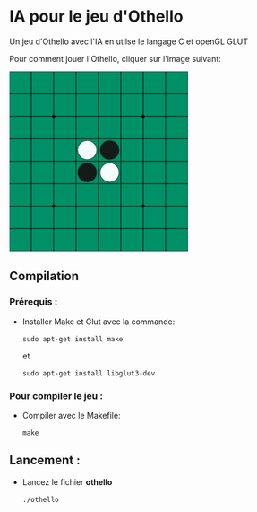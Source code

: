 
# IA pour le jeu d'Othello

Un jeu d'Othello avec l'IA en utilse le langage C et openGL GLUT

Pour comment jouer l'Othello, cliquer sur l'image suivant:

[![alt text](how_to_play_othello_0.png)](https://www.eothello.com/)

## Compilation

### Prérequis :
- Installer Make et Glut avec la commande:
    ```
    sudo apt-get install make
    ```
  et
    ```
    sudo apt-get install libglut3-dev
    ```
  
### Pour compiler le jeu :
- Compiler avec le Makefile:
    ```
    make
    ```

## Lancement :
- Lancez le fichier **othello**
    ```
    ./othello
    ```

